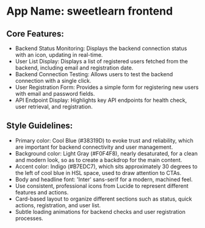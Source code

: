 # **App Name**: sweetlearn frontend

## Core Features:

- Backend Status Monitoring: Displays the backend connection status with an icon, updating in real-time.
- User List Display: Displays a list of registered users fetched from the backend, including email and registration date.
- Backend Connection Testing: Allows users to test the backend connection with a single click.
- User Registration Form: Provides a simple form for registering new users with email and password fields.
- API Endpoint Display: Highlights key API endpoints for health check, user retrieval, and registration.

## Style Guidelines:

- Primary color: Cool Blue (#38319D) to evoke trust and reliability, which are important for backend connectivity and user management.
- Background color: Light Gray (#F0F4F8), nearly desaturated, for a clean and modern look, so as to create a backdrop for the main content.
- Accent color: Indigo (#B7EDC7), which sits approximately 30 degrees to the left of cool blue in HSL space, used to draw attention to CTAs.
- Body and headline font: 'Inter' sans-serif for a modern, machined feel.
- Use consistent, professional icons from Lucide to represent different features and actions.
- Card-based layout to organize different sections such as status, quick actions, registration, and user list.
- Subtle loading animations for backend checks and user registration processes.